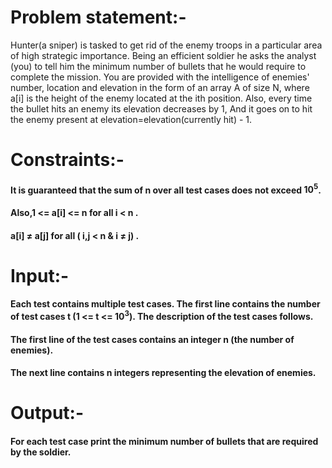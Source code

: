 # Problem statement:-

Hunter(a sniper) is tasked to get rid of the enemy troops in a particular area of high strategic importance. Being an efficient soldier he asks the analyst (you) to tell him the minimum number of bullets that he would require to complete the mission.
You are provided with the intelligence of enemies' number, location and elevation in the form of an array A of size N, where a[i] is the height of the enemy located at the ith position.
Also, every time the bullet hits an enemy its elevation decreases by 1, And it goes on to hit the enemy present at elevation=elevation(currently hit) - 1. 


# Constraints:-
#### It is guaranteed that the sum of n over all test cases does not exceed $10^{5}$.
#### Also,1 <= a[i] <= n  for all i < n .     
#### a[i] $\neq$ a[j] for all ( i,j < n & i $\neq$ j) .


# Input:-
#### Each test contains multiple test cases. The first line contains the number of test cases t (1 <= t <= $10^{3}$). The description of the test cases follows.
#### The first line of the test cases contains an integer n (the number of enemies).
#### The next line contains n integers representing the elevation of enemies.

# Output:-
#### For each test case print the minimum number of bullets that are required by the soldier. 

